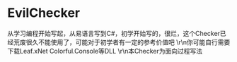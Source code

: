 # EvilChecker
从学习编程开始写起，从易语言写到C#，初学开始写的，很烂，这个Checker已经荒废很久不能使用了，可能对于初学者有一定的参考价值吧
\r\n你可能自行需要下载Leaf.xNet Colorful.Console等DLL
\r\n本Checker为面向过程写法
